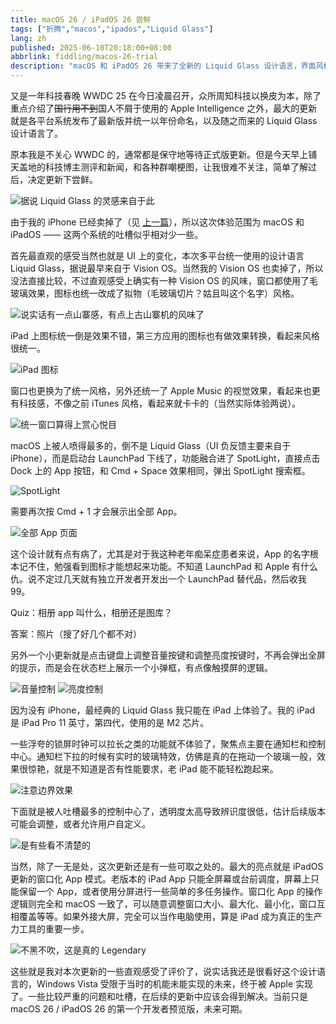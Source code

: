 ```yaml
---
title: macOS 26 / iPadOS 26 尝鲜
tags: ["折腾","macos","ipados","Liquid Glass"]
lang: zh
published: 2025-06-10T20:18:00+08:00
abbrlink: fiddling/macos-26-trial
description: "macOS 和 iPadOS 26 带来了全新的 Liquid Glass 设计语言，界面风格焕然一新，图标和窗口效果更具现代感，尤其是在 iPad 上实现的窗口化应用模式，标志着其向生产力工具的转变。然而，部分设计如透明的控制中心和对启动台的整合引发了一些争议，用户体验仍需进一步优化。这次更新虽有不足，却为未来的发展奠定了基础，值得期待。"
---
```


又是一年科技春晚 WWDC 25 在今日凌晨召开，众所周知科技以换皮为本，除了重点介绍了<del>国行用不到</del>国人不屑于使用的 Apple Intelligence 之外，最大的更新就是各平台系统发布了最新版并统一以年份命名，以及随之而来的 Liquid Glass 设计语言了。

原本我是不关心 WWDC 的，通常都是保守地等待正式版更新。但是今天早上铺天盖地的科技博主测评和新闻，和各种群嘲梗图，让我很难不关注，简单了解过后，决定更新下尝鲜。

![据说 Liquid Glass 的灵感来自于此](https://blog-img.shinya.click/2025/10a1a04fe5272425d5df103b0403286b.png)

由于我的 iPhone 已经卖掉了（见 [上一篇](/fiddling/one-month-using-android)），所以这次体验范围为 macOS 和 iPadOS —— 这两个系统的吐槽似乎相对少一些。

首先最直观的感受当然也就是 UI 上的变化，本次多平台统一使用的设计语言 Liquid Glass，据说最早来自于 Vision OS。当然我的 Vision OS 也卖掉了，所以没法直接比较，不过直观感受上确实有一种 Vision OS 的风味，窗口都使用了毛玻璃效果，图标也统一改成了拟物（毛玻璃切片？姑且叫这个名字）风格。

![说实话有一点山寨感，有点上古山寨机的风味了](https://blog-img.shinya.click/2025/a8cf24e6e65fb60e3b12459b13dd7b80.png)

iPad 上图标统一倒是效果不错，第三方应用的图标也有做效果转换，看起来风格很统一。

![iPad 图标](https://blog-img.shinya.click/2025/7c1c0ec885660f91df41053898c0cd88.PNG)

窗口也更换为了统一风格，另外还统一了 Apple Music 的视觉效果，看起来也更有科技感，不像之前 iTunes 风格，看起来就卡卡的（当然实际体验两说）。

![统一窗口算得上赏心悦目](https://blog-img.shinya.click/2025/7b73e36fb041c8dc5e7ff9aad0faeb57.png)

macOS 上被人喷得最多的，倒不是 Liquid Glass（UI 负反馈主要来自于 iPhone），而是启动台 LaunchPad 下线了，功能融合进了 SpotLight，直接点击 Dock 上的 App 按钮，和 Cmd + Space 效果相同，弹出 SpotLight 搜索框。

![SpotLight](https://blog-img.shinya.click/2025/4b190a366a67d3f5dc14bea1491ebb92.png)

需要再次按 Cmd + 1 才会展示出全部 App。

![全部 App 页面](https://blog-img.shinya.click/2025/9b74ffbd1b34ef15ef5b320135c653d7.png)

这个设计就有点有病了，尤其是对于我这种老年痴呆症患者来说，App 的名字根本记不住，勉强看到图标才能想起来功能。不知道 LaunchPad 和 Apple 有什么仇。说不定过几天就有独立开发者开发出一个 LaunchPad 替代品，然后收我 99。

Quiz：相册 app 叫什么，相册还是图库？

答案：照片（搜了好几个都不对）

另外一个小更新就是点击键盘上调整音量按键和调整亮度按键时，不再会弹出全屏的提示，而是会在状态栏上展示一个小弹框，有点像触摸屏的逻辑。

![音量控制](https://blog-img.shinya.click/2025/85841f6a20fe5bc87d2e4e7036e7e1ec.png)
![亮度控制](https://blog-img.shinya.click/2025/c781da9ec7dfac96e7588a8faa047df5.png)

因为没有 iPhone，最经典的 Liquid Glass 我只能在 iPad 上体验了。我的 iPad 是 iPad Pro 11 英寸，第四代，使用的是 M2 芯片。

一些浮夸的锁屏时钟可以拉长之类的功能就不体验了，聚焦点主要在通知栏和控制中心。通知栏下拉的时候有实时的玻璃特效，仿佛是真的在拖动一个玻璃一般，效果很惊艳，就是不知道是否有性能要求，老 iPad 能不能轻松跑起来。

![注意边界效果](https://blog-img.shinya.click/2025/acbdd751ce6b1ca0c76301c826274aea.PNG)

下面就是被人吐槽最多的控制中心了，透明度太高导致辨识度很低，估计后续版本可能会调整，或者允许用户自定义。

![是有些看不清楚的](https://blog-img.shinya.click/2025/e4cd043a2db8acf7c8a5d12f3c90065e.PNG)

当然，除了一无是处，这次更新还是有一些可取之处的。最大的亮点就是 iPadOS 更新的窗口化 App 模式。老版本的 iPad App 只能全屏幕或台前调度，屏幕上只能保留一个 App，或者使用分屏进行一些简单的多任务操作。窗口化 App 的操作逻辑则完全和 macOS 一致了，可以随意调整窗口大小、最大化、最小化，窗口互相覆盖等等。如果外接大屏，完全可以当作电脑使用，算是 iPad 成为真正的生产力工具的重要一步。

![不黑不吹，这是真的 Legendary](https://blog-img.shinya.click/2025/4846d5e04b7811a0435573f43d26dfec.PNG)

这些就是我对本次更新的一些直观感受了评价了，说实话我还是很看好这个设计语言的，Windows Vista 受限于当时的机能未能实现的未来，终于被 Apple 实现了。一些比较严重的问题和吐槽，在后续的更新中应该会得到解决。当前只是 macOS 26 / iPadOS 26 的第一个开发者预览版，未来可期。